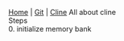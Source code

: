 [Home](../README.md) | [Git](./git.md) | [Cline](./cline.md)
All about cline  
Steps  
0. initialize memory bank
